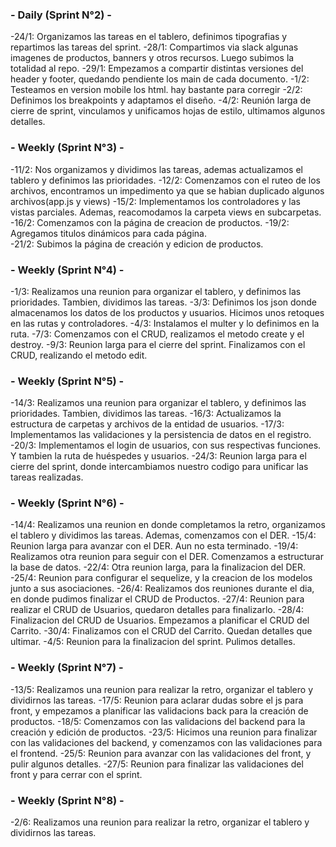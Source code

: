 ### **- Daily (Sprint N°2) -**
-24/1: Organizamos las tareas en el tablero, definimos tipografias y repartimos las tareas del sprint.
-28/1: Compartimos via slack algunas imagenes de productos, banners y  otros recursos. Luego subimos la totalidad al repo.
-29/1: Empezamos a compartir distintas versiones del header y footer, quedando pendiente los main de cada documento.
-1/2:  Testeamos en version mobile los html. hay bastante para corregir
-2/2:  Definimos los breakpoints y adaptamos el diseño.
-4/2:  Reunión larga de cierre de sprint, vinculamos y unificamos hojas de estilo, ultimamos algunos detalles.

### **- Weekly (Sprint N°3) -**
-11/2: Nos organizamos y dividimos las tareas, ademas actualizamos el tablero y definimos las prioridades.
-12/2: Comenzamos con el ruteo de los archivos, encontramos un impedimento ya que se habian duplicado algunos archivos(app.js y views)
-15/2: Implementamos los controladores y las vistas parciales. Ademas, reacomodamos la carpeta views en subcarpetas. 
-16/2: Comenzamos con la página de creacion de productos.
-19/2: Agregamos titulos dinámicos para cada página.   
-21/2: Subimos la página de creación y edicion de productos. 

### **- Weekly (Sprint N°4) -**
-1/3: Realizamos una reunion para organizar el tablero, y definimos las prioridades. Tambien, dividimos las tareas.
-3/3: Definimos los json donde almacenamos los datos de los productos y usuarios. Hicimos unos retoques en las rutas y controladores.
-4/3: Instalamos el multer y lo definimos en la ruta.
-7/3: Comenzamos con el CRUD, realizamos el metodo create y el destroy.
-9/3: Reunion larga para el cierre del sprint. Finalizamos con el CRUD, realizando el metodo edit.

### **- Weekly (Sprint N°5) -**
-14/3: Realizamos una reunion para organizar el tablero, y definimos las prioridades. Tambien, dividimos las tareas.
-16/3: Actualizamos la estructura de carpetas y archivos de la entidad de usuarios.
-17/3: Implementamos las validaciones y la persistencia de datos en el registro. 
-20/3: Implementamos el login de usuarios, con sus respectivas funciones. Y tambien la ruta de huéspedes y usuarios.
-24/3: Reunion larga para el cierre del sprint, donde intercambiamos nuestro codigo para unificar las tareas realizadas.

### **- Weekly (Sprint N°6) -**
-14/4: Realizamos una reunion en donde completamos la retro, organizamos el tablero y dividimos las tareas. Ademas, comenzamos con el DER.
-15/4: Reunion larga para avanzar con el DER. Aun no esta terminado.
-19/4: Realizamos otra reunion para seguir con el DER. Comenzamos a estructurar la base de datos.
-22/4: Otra reunion larga, para la finalizacion del DER.
-25/4: Reunion para configurar el sequelize, y la creacion de los modelos junto a sus asociaciones. 
-26/4: Realizamos dos reuniones durante el dia, en donde pudimos finalizar el CRUD de Productos.
-27/4: Reunion para realizar el CRUD de Usuarios, quedaron detalles para finalizarlo.
-28/4: Finalizacion del CRUD de Usuarios. Empezamos a planificar el CRUD del Carrito.
-30/4: Finalizamos con el CRUD del Carrito. Quedan detalles que ultimar.
-4/5:  Reunion para la finalizacion del sprint. Pulimos detalles.

### **- Weekly (Sprint N°7) -**
-13/5: Realizamos una reunion para realizar la retro, organizar el tablero y dividirnos las tareas.
-17/5: Reunion para aclarar dudas sobre el js para front, y empezamos a planificar las validacions back para la creación de productos.
-18/5: Comenzamos con las validacions del backend para la creación y edición de productos.
-23/5: Hicimos una reunion para finalizar con las validaciones del backend, y comenzamos con las validaciones para el frontend.
-25/5: Reunion para avanzar con las validaciones del front, y pulir algunos detalles.
-27/5: Reunion para finalizar las validaciones del front y para cerrar con el sprint.

### **- Weekly (Sprint N°8) -**
-2/6: Realizamos una reunion para realizar la retro, organizar el tablero y dividirnos las tareas.



